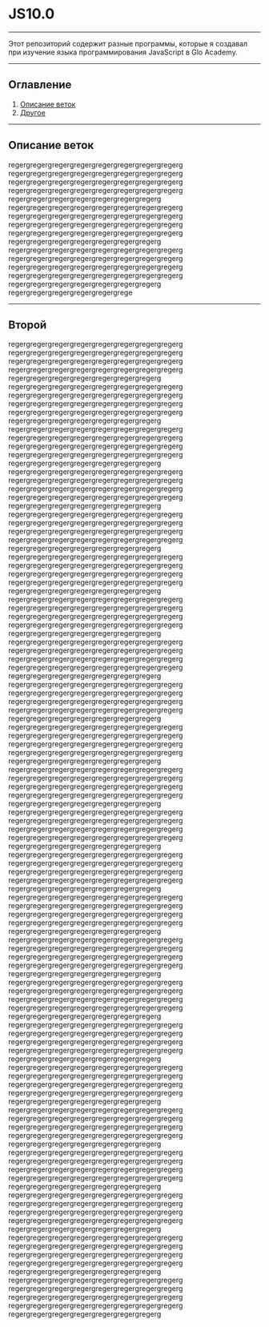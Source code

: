 # JS10.0
___
Этот репозиторий содержит разные программы, которые я создавал при 
изучение языка программирования JavaScript в Glo Academy. 
___
## Оглавление
1. [Описание веток](#first)
2. [Другое](#second)
___
## <a name="first"></a> Описание веток
regergregergregergregergregergregergregergregerg
regergregergregergregergregergregergregergregerg
regergregergregergregergregergregergregergregerg
regergregergregergregergregergregergregergregerg
regergregergregergregergregergregergregerg
regergregergregergregergregergregergregergregerg
regergregergregergregergregergregergregergregerg
regergregergregergregergregergregergregergregerg
regergregergregergregergregergregergregergregerg
regergregergregergregergregergregergregerg
regergregergregergregergregergregergregergregerg
regergregergregergregergregergregergregergregerg
regergregergregergregergregergregergregergregerg
regergregergregergregergregergregergregergregerg
regergregergregergregergregergregergregerg
regergregergregergregergregergrege

_____
## <a name="second"> </a>Второй
  regergregergregergregergregergregergregergregerg
  regergregergregergregergregergregergregergregerg
  regergregergregergregergregergregergregergregerg
  regergregergregergregergregergregergregergregerg
  regergregergregergregergregergregergregerg
  regergregergregergregergregergregergregergregerg
  regergregergregergregergregergregergregergregerg
  regergregergregergregergregergregergregergregerg
  regergregergregergregergregergregergregergregerg
  regergregergregergregergregergregergregerg
  regergregergregergregergregergregergregergregerg
  regergregergregergregergregergregergregergregerg
  regergregergregergregergregergregergregergregerg
  regergregergregergregergregergregergregergregerg
  regergregergregergregergregergregergregerg
  regergregergregergregergregergregergregergregerg
  regergregergregergregergregergregergregergregerg
  regergregergregergregergregergregergregergregerg
  regergregergregergregergregergregergregergregerg
  regergregergregergregergregergregergregerg
  regergregergregergregergregergregergregergregerg
  regergregergregergregergregergregergregergregerg
  regergregergregergregergregergregergregergregerg
  regergregergregergregergregergregergregergregerg
  regergregergregergregergregergregergregerg
  regergregergregergregergregergregergregergregerg
  regergregergregergregergregergregergregergregerg
  regergregergregergregergregergregergregergregerg
  regergregergregergregergregergregergregergregerg
  regergregergregergregergregergregergregerg
  regergregergregergregergregergregergregergregerg
  regergregergregergregergregergregergregergregerg
  regergregergregergregergregergregergregergregerg
  regergregergregergregergregergregergregergregerg
  regergregergregergregergregergregergregerg
  regergregergregergregergregergregergregergregerg
  regergregergregergregergregergregergregergregerg
  regergregergregergregergregergregergregergregerg
  regergregergregergregergregergregergregergregerg
  regergregergregergregergregergregergregerg
  regergregergregergregergregergregergregergregerg
  regergregergregergregergregergregergregergregerg
  regergregergregergregergregergregergregergregerg
  regergregergregergregergregergregergregergregerg
  regergregergregergregergregergregergregerg
  regergregergregergregergregergregergregergregerg
  regergregergregergregergregergregergregergregerg
  regergregergregergregergregergregergregergregerg
  regergregergregergregergregergregergregergregerg
  regergregergregergregergregergregergregerg
  regergregergregergregergregergregergregergregerg
  regergregergregergregergregergregergregergregerg
  regergregergregergregergregergregergregergregerg
  regergregergregergregergregergregergregergregerg
  regergregergregergregergregergregergregerg
  regergregergregergregergregergregergregergregerg
  regergregergregergregergregergregergregergregerg
  regergregergregergregergregergregergregergregerg
  regergregergregergregergregergregergregergregerg
  regergregergregergregergregergregergregerg
  regergregergregergregergregergregergregergregerg
  regergregergregergregergregergregergregergregerg
  regergregergregergregergregergregergregergregerg
  regergregergregergregergregergregergregergregerg
  regergregergregergregergregergregergregerg
  regergregergregergregergregergregergregergregerg
  regergregergregergregergregergregergregergregerg
  regergregergregergregergregergregergregergregerg
  regergregergregergregergregergregergregergregerg
  regergregergregergregergregergregergregerg
  regergregergregergregergregergregergregergregerg
  regergregergregergregergregergregergregergregerg
  regergregergregergregergregergregergregergregerg
  regergregergregergregergregergregergregergregerg
  regergregergregergregergregergregergregerg
  regergregergregergregergregergregergregergregerg
  regergregergregergregergregergregergregergregerg
  regergregergregergregergregergregergregergregerg
  regergregergregergregergregergregergregergregerg
  regergregergregergregergregergregergregerg
  regergregergregergregergregergregergregergregerg
  regergregergregergregergregergregergregergregerg
  regergregergregergregergregergregergregergregerg
  regergregergregergregergregergregergregergregerg
  regergregergregergregergregergregergregerg
  regergregergregergregergregergregergregergregerg
  regergregergregergregergregergregergregergregerg
  regergregergregergregergregergregergregergregerg
  regergregergregergregergregergregergregergregerg
  regergregergregergregergregergregergregerg
  regergregergregergregergregergregergregergregerg
  regergregergregergregergregergregergregergregerg
  regergregergregergregergregergregergregergregerg
  regergregergregergregergregergregergregergregerg
  regergregergregergregergregergregergregerg
  regergregergregergregergregergregergregergregerg
  regergregergregergregergregergregergregergregerg
  regergregergregergregergregergregergregergregerg
  regergregergregergregergregergregergregergregerg
  regergregergregergregergregergregergregerg
  regergregergregergregergregergregergregergregerg
  regergregergregergregergregergregergregergregerg
  regergregergregergregergregergregergregergregerg
  regergregergregergregergregergregergregergregerg
  regergregergregergregergregergregergregerg
  regergregergregergregergregergregergregergregerg
  regergregergregergregergregergregergregergregerg
  regergregergregergregergregergregergregergregerg
  regergregergregergregergregergregergregergregerg
  regergregergregergregergregergregergregerg
  regergregergregergregergregergregergregergregerg
  regergregergregergregergregergregergregergregerg
  regergregergregergregergregergregergregergregerg
  regergregergregergregergregergregergregergregerg
  regergregergregergregergregergregergregerg
